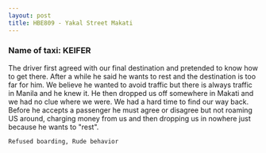 ```yaml
---
layout: post
title: HBE809 - Yakal Street Makati
---
```


### Name of taxi: KEIFER

The driver 
first agreed with our final destination and pretended to know how to get there. After a while he said he wants to rest and the destination is too far for him. We believe he wanted to avoid traffic but there is always traffic in Manila and he knew it. He then dropped us off somewhere in Makati and we had no clue where we were. We had a hard time to find our way back. Before he accepts a passenger he must agree or disagree but not roaming US around, charging money from us and then dropping us in nowhere just because he wants to "rest". 

```Refused boarding, Rude behavior```
